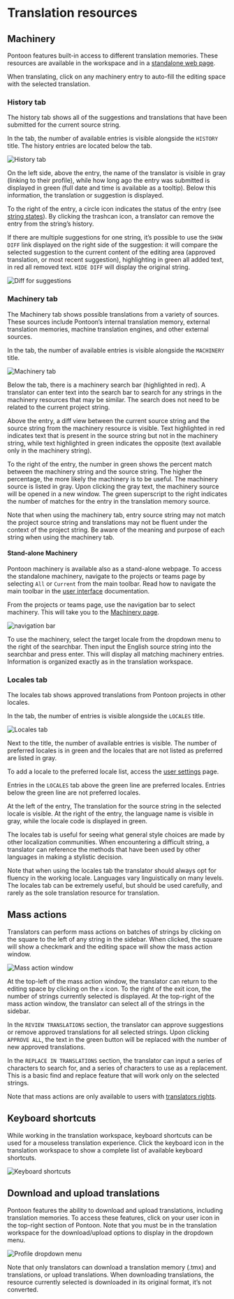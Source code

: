 # Translation resources

## Machinery

Pontoon features built-in access to different translation memories. These resources are available in the workspace and in a [standalone web page](https://pontoon.mozilla.org/machinery/).

When translating, click on any machinery entry to auto-fill the editing space with the selected translation.

### History tab

The history tab shows all of the suggestions and translations that have been submitted for the current source string.

In the tab, the number of available entries is visible alongside the `HISTORY` title. The history entries are located below the tab.

![History tab](/assets/images/pontoon/resources/history.png)

On the left side, above the entry, the name of the translator is visible in gray (linking to their profile), while how long ago the entry was submitted is displayed in green (full date and time is available as a tooltip). Below this information, the translation or suggestion is displayed.

To the right of the entry, a circle icon indicates the status of the entry (see [string states](search_filters.md)). By clicking the trashcan icon, a translator can remove the entry from the string’s history.

If there are multiple suggestions for one string, it’s possible to use the `SHOW DIFF` link displayed on the right side of the suggestion: it will compare the selected suggestion to the current content of the editing area (approved translation, or most recent suggestion), highlighting in green all added text, in red all removed text. `HIDE DIFF` will display the original string.

![Diff for suggestions](/assets/images/pontoon/resources/suggestions_diff.png)

### Machinery tab

The Machinery tab shows possible translations from a variety of sources. These sources include Pontoon’s internal translation memory, external translation memories, machine translation engines, and other external sources.

In the tab, the number of available entries is visible alongside the `MACHINERY` title.

![Machinery tab](/assets/images/pontoon/resources/machinery.png)

Below the tab, there is a machinery search bar (highlighted in red). A translator can enter text into the search bar to search for any strings in the machinery resources that may be similar. The search does not need to be related to the current project string.

Above the entry, a diff view between the current source string and the source string from the machinery resource is visible. Text highlighted in red indicates text that is present in the source string but not in the machinery string, while text highlighted in green indicates the opposite (text available only in the machinery string).

To the right of the entry, the number in green shows the percent match between the machinery string and the source string. The higher the percentage, the more likely the machinery is to be useful. The machinery source is listed in gray. Upon clicking the gray text, the machinery source will be opened in a new window. The green superscript to the right indicates the number of matches for the entry in the translation memory source.

Note that when using the machinery tab, entry source string may not match the project source string and translations may not be fluent under the context of the project string. Be aware of the meaning and purpose of each string when using the machinery tab.

#### Stand-alone Machinery

Pontoon machinery is available also as a stand-alone webpage. To access the standalone machinery, navigate to the projects or teams page by selecting `All` or `Current` from the main toolbar. Read how to navigate the main toolbar in the [user interface](ui.md#main-toolbar) documentation.

From the projects or teams page, use the navigation bar to select machinery. This will take you to the [Machinery page](https://pontoon.mozilla.org/machinery/).

![navigation bar](/assets/images/pontoon/resources/nav_inside.png)

To use the machinery, select the target locale from the dropdown menu to the right of the searchbar. Then input the English source string into the searchbar and press enter. This will display all matching machinery entries. Information is organized exactly as in the translation workspace.

### Locales tab

The locales tab shows approved translations from Pontoon projects in other locales.

In the tab, the number of entries is visible alongside the `LOCALES` title.

![Locales tab](/assets/images/pontoon/resources/locales.png)

Next to the title, the number of available entries is visible. The number of preferred locales is in green and the locales that are not listed as preferred are listed in gray.

To add a locale to the preferred locale list, access the [user settings](users.md#user-settings) page.

Entries in the `LOCALES` tab above the green line are preferred locales. Entries below the green line are not preferred locales.

At the left of the entry, The translation for the source string in the selected locale is visible. At the right of the entry, the language name is visible in gray, while the locale code is displayed in green.

The locales tab is useful for seeing what general style choices are made by other localization communities. When encountering a difficult string, a translator can reference the methods that have been used by other languages in making a stylistic decision.

Note that when using the locales tab the translator should always opt for fluency in the working locale. Languages vary linguistically on many levels. The locales tab can be extremely useful, but should be used carefully, and rarely as the sole translation resource for translation.

## Mass actions

Translators can perform mass actions on batches of strings by clicking on the square to the left of any string in the sidebar. When clicked, the square will show a checkmark and the editing space will show the mass action window.

![Mass action window](/assets/images/pontoon/resources/mass_action.png)

At the top-left of the mass action window, the translator can return to the editing space by clicking on the `x` icon. To the right of the exit icon, the number of strings currently selected is displayed. At the top-right of the mass action window, the translator can select all of the strings in the sidebar.

In the `REVIEW TRANSLATIONS` section, the translator can approve suggestions or remove approved translations for all selected strings. Upon clicking `APPROVE ALL`, the text in the green button will be replaced with the number of new approved translations.

In the `REPLACE IN TRANSLATIONS` section, the translator can input a series of characters to search for, and a series of characters to use as a replacement. This is a basic find and replace feature that will work only on the selected strings.

Note that mass actions are only available to users with [translators rights](users.md#user-roles).

## Keyboard shortcuts

While working in the translation workspace, keyboard shortcuts can be used for a mouseless translation experience. Click the keyboard icon in the translation workspace to show a complete list of available keyboard shortcuts.

![Keyboard shortcuts](/assets/images/pontoon/resources/shortcuts.png)

## Download and upload translations

Pontoon features the ability to download and upload translations, including translation memories. To access these features, click on your user icon in the top-right section of Pontoon. Note that you must be in the translation workspace for the download/upload options to display in the dropdown menu.

![Profile dropdown menu](/assets/images/pontoon/resources/profile_menu.png)

Note that only translators can download a translation memory (.tmx) and translations, or upload translations. When downloading translations, the resource currently selected is downloaded in its original format, it’s not converted.
